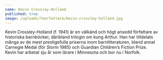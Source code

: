 ```yaml
---
name: Kevin Crossley-Holland
published: true
image: /uploads/foerfattare/kevin-crossley-holland.jpg
---
```

Kevin Crossley-Holland (f. 1941) är en välkänd och högt ansedd författare av historiska barnböcker, däribland trilogin om kung Arthur. Han har tilldelats många av de mest prestigefulla priserna inom barnlitteraturen, bland annat Carnegie Medal (för _Storm_ 1985) och Guardian Children’s Fiction Prize. Kevin har arbetat sju år som lärare i Minnesota och bor nu i Norfolk.
